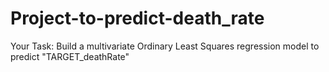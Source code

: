 # Project-to-predict-death_rate
Your Task: Build a multivariate Ordinary Least Squares regression model to predict "TARGET_deathRate"

